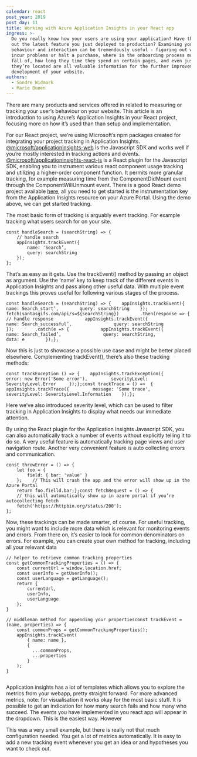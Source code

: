 ```yaml
---
calendar: react
post_year: 2019
post_day: 11
title: Working with Azure Application Insights in your React app
ingress: >-
  Do you really know how your users are using your application? Have they tried
  out the latest feature you just deployed to production? Examining your user’s
  behaviour and interaction can be tremendously useful - figuring out where they
  incur problems or halt a purchase, where in the onboarding process most people
  fall of, how long they time they spend on certain pages, and even just where
  they’re located are all valuable information for the further improvement and
  development of your website. 
authors:
  - Sondre Widmark
  - Marie Buøen
---
```

There are many products and services offered in related to measuring or tracking your user’s behaviour on your website. This article is an introduction to using Azure’s Application Insights in your React project, focusing more on how it’s used than than setup and implementation.

For our React project, we’re using Microsoft’s npm packages created for integrating your project tracking in Application Insights. [@microsoft/applicationinsights-web](https://github.com/microsoft/ApplicationInsights-JS) is the Javascript SDK and works well if you’re mostly interested in tracking actions and events. [@microsoft/applicationinsights-react-js](https://github.com/microsoft/ApplicationInsights-JS/tree/master/extensions/applicationinsights-react-js) is a React plugin for the Javascript SDK, enabling you to instrument various react component usage tracking and utilizing a higher-order component function. It permits more granular tracking, for example measuring time from the ComponentDidMount event through the ComponentWillUnmount event. There is a good React demo project available [here](https://github.com/Azure-Samples/application-insights-react-demo), all you need to get started is the instrumentation key from the Application Insights resource on your Azure Portal. Using the demo above, we can get started tracking.

The most basic form of tracking is arguably event tracking. For example tracking what users search for on your site.

```
const handleSearch = (searchString) => {
    // handle search
    appInsights.trackEvent({
        name: 'Search’,
        query: searchString
    });
};
```

That’s as easy as it gets. Use the trackEvent() method by passing an object as argument. Use the ‘name’ key to keep track of the different events in Application Insights and pass along other useful data. With multiple event trackings this proves useful for following various stages of the process.

```
const handleSearch = (searchString) => {    appInsights.trackEvent({        name: Search_start’,        query: searchString    });   fetch(santasgifs.com/api/s=${searchString})        .then(response => {            // handle response            appInsights.trackEvent({                name: Search_successful’,                query: searchString            });        .catch(e => {            appInsights.trackEvent({                name: Search_failed’,                query: searchString,                data: e        });};
```

Now this is just to showcase a possible use case and might be better placed elsewhere. Complementing trackEvent(), there’s also these tracking methods:

```
const trackException () => {    appInsights.trackException({         error: new Error('Some error'),         severityLevel: SeverityLevel.Error     });};const trackTrace = () =>  {    appInsights.trackTrace({         message: 'Some trace',         severityLevel: SeverityLevel.Information    });}; 
```

Here we’ve also introduced severity level, which can be used to filter tracking in Application Insights to display what needs our immediate attention.

By using the React plugin for the Application Insights Javascript SDK, you can also automatically track a number of events without explicitly telling it to do so. A very useful feature is automatically tracking page views and user navigation route. Another very convenient feature is auto collecting errors and communication.

```
const throwError = () => {
    let foo = {
        field: { bar: 'value' }
    };    // This will crash the app and the error will show up in the Azure Portal
    return foo.fielld.bar;};const fetchRequest = () => {
    // this will automatically show up in azure portal if you’re autocollecting fetch 
    fetch('https://httpbin.org/status/200');
};
```

Now, these trackings can be made smarter, of course. For useful tracking, you might want to include more data which is relevant for monitoring events and errors. From there on, it’s easier to look for common denominators on errors. For example, you can create your own method for tracking, including all your relevant data

```
// helper to retrieve common tracking properties
const getCommonTrackingProperties = () => {
    const currentUrl = window.location.href;
    const userInfo = getUserInfo();
    const userLanguage = getLanguage();
    return {
        currentUrl,
        userInfo,
        userLanguage
    };
}
```

```
// middleman method for appending your propertiesconst trackEvent = (name, properties) => {
    const commonProps = getCommonTrackingProperties();
    appInsights.trackEvent(
        { name: name },
        {
          ...commonProps,
          ...properties
        }
    );
}
​
```

Application insights has a lot of templates which allows you to explore the metrics from your webapp, pretty straight forward. For more advanced metrics, note: for visualisation it works okay for the most basic stuff. It is possible to get an indication for how many search fails and how many who succeed. The events you have implemented in you react app will appear in the dropdown. This is the easiest way. However 

This was a very small example, but there is really not that much configuration needed. You get a lot of metrics automatically. It is easy to add a new tracking event whenever you get an idea or and hypotheses you want to check out.

